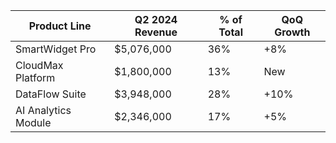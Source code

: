 | Product Line          | Q2 2024 Revenue | % of Total | QoQ Growth |
|-----------------------|------------------|------------|------------|
| SmartWidget Pro       | $5,076,000       | 36%        | +8%        |
| CloudMax Platform     | $1,800,000       | 13%        | New        |
| DataFlow Suite        | $3,948,000       | 28%        | +10%       |
| AI Analytics Module    | $2,346,000       | 17%        | +5%        |